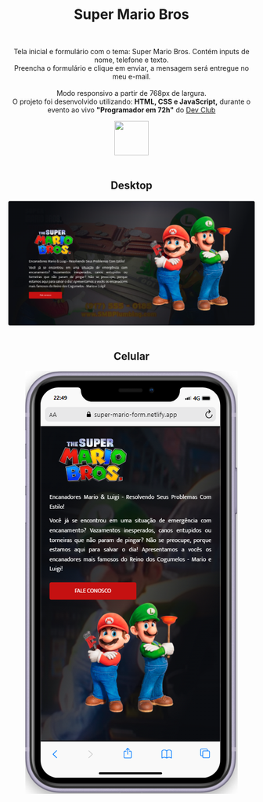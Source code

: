 <h1 align=center>Super Mario Bros</h1>
<br>
<p align=center>Tela inicial e formulário com o tema: Super Mario Bros. Contém inputs de nome, telefone e texto.
  <br> Preencha o formulário e clique em enviar, a mensagem será entregue no meu e-mail.<br><br> 
  Modo responsivo a partir de 768px de largura.
  <br>
  O projeto foi desenvolvido utilizando: <b>HTML, CSS e JavaScript,</b> durante o evento ao vivo <b>"Programador em 72h"</b> do <a href="https://rodolfomori.com.br/devclub/" target="_blank">Dev Club</a></p>
<div align=center>
  <a href="https://rodolfomori.com.br/devclub/">
    <img width=70px height=70px src="https://rodolfomori.com.br/wp-content/webp-express/webp-images/uploads/elementor/thumbs/LOGO_1-pl6s0w83bob17fyv2myc9hccfjkrd6md916y3lfbcg.png.webp">
  </a>
</div>
<br>

<div align=center>
  <h2>Desktop</h2>
    <img src="https://raw.githubusercontent.com/RuthLopesDiniz/Site_Super_Mario/c6a6ac469b6d5fc0d9ab48e1fa693721a6169a2c/assets/desktop.PNG">
    <br><br>
  <div align=center>
  <h2>Celular</h2>
    <img src="https://github.com/RuthLopesDiniz/Site_Super_Mario/blob/main/assets/telaCelular.PNG?raw=true">
   

